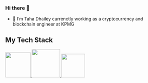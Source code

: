 ### Hi there 👋
- 🌱 I’m Taha Dhailey currenctly working as a cryptocurrency and blockchain engineer at KPMG
<!--
**dhaileytaha/dhaileytaha** is a ✨ _special_ ✨ repository because its `README.md` (this file) appears on your GitHub profile.

Here are some ideas to get you started:
-->
## My Tech Stack

<!--
- 🔭 I’m currently working on 
-->
<p float="left">
  <a href="https://golang.org/" target="_blank" >
    <img src="https://media0.giphy.com/media/eNAsjO55tPbgaor7ma/giphy.gif" height="80" /> 
  </a>
  <a href="https://www.docker.com/" target="_blank" >
    <img src="https://flicsdb.com/wp-content/uploads/2019/04/gophercises_punching.gif"  height="90" />
  </a>
  <a href="https://kubernetes.io/" target="_blank" >
    <img src="https://assets.rappler.com/612F469A6EA84F6BAE882D2B94A4B421/img/402066C85613444B9602EB0FC677C5D1/amazon-web-services-down-20140527.gif"  height="75" />
  </a>
 </p>


<!--
- 🌱 I’m currently learning ...
- 👯 I’m looking to collaborate on ...
- 🤔 I’m looking for help with ...
- 💬 Ask me about ...
- 📫 How to reach me: ...
- 😄 Pronouns: ...
- ⚡ Fun fact: ...
-->
